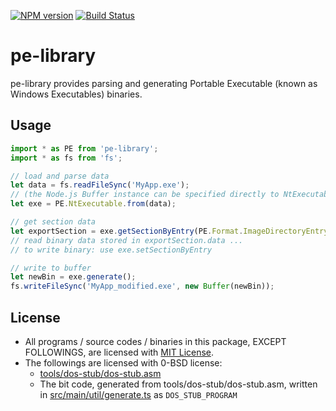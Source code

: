 [![NPM version](https://badge.fury.io/js/pe-library.svg)](https://www.npmjs.com/package/pe-library)
[![Build Status](https://github.com/jet2jet/pe-library-js/actions/workflows/main-ci.yml/badge.svg)](https://github.com/jet2jet/pe-library-js)

# pe-library

pe-library provides parsing and generating Portable Executable (known as Windows Executables) binaries.

## Usage

```js
import * as PE from 'pe-library';
import * as fs from 'fs';

// load and parse data
let data = fs.readFileSync('MyApp.exe');
// (the Node.js Buffer instance can be specified directly to NtExecutable.from)
let exe = PE.NtExecutable.from(data);

// get section data
let exportSection = exe.getSectionByEntry(PE.Format.ImageDirectoryEntry.Export);
// read binary data stored in exportSection.data ...
// to write binary: use exe.setSectionByEntry

// write to buffer
let newBin = exe.generate();
fs.writeFileSync('MyApp_modified.exe', new Buffer(newBin));
```

## License

- All programs / source codes / binaries in this package, EXCEPT FOLLOWINGS, are licensed with [MIT License](./LICENSE).
- The followings are licensed with 0-BSD license:
  - [tools/dos-stub/dos-stub.asm](./tools/dos-stub/dos-stub.asm)
  - The bit code, generated from tools/dos-stub/dos-stub.asm, written in [src/main/util/generate.ts](./src/main/util/generate.ts) as `DOS_STUB_PROGRAM`
